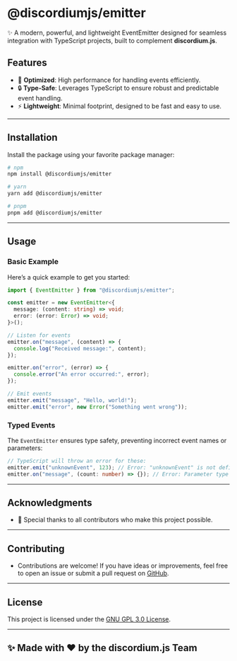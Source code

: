 # @discordiumjs/emitter

✨ A modern, powerful, and lightweight EventEmitter designed for seamless integration with TypeScript projects, built to complement **discordium.js**.

## Features

- 🚀 **Optimized**: High performance for handling events efficiently.
- 🔒 **Type-Safe**: Leverages TypeScript to ensure robust and predictable event handling.
- ⚡ **Lightweight**: Minimal footprint, designed to be fast and easy to use.

---

## Installation

Install the package using your favorite package manager:

```bash
# npm
npm install @discordiumjs/emitter

# yarn
yarn add @discordiumjs/emitter

# pnpm
pnpm add @discordiumjs/emitter
```

---

## Usage

### Basic Example

Here’s a quick example to get you started:

```ts
import { EventEmitter } from "@discordiumjs/emitter";

const emitter = new EventEmitter<{
  message: (content: string) => void;
  error: (error: Error) => void;
}>();

// Listen for events
emitter.on("message", (content) => {
  console.log("Received message:", content);
});

emitter.on("error", (error) => {
  console.error("An error occurred:", error);
});

// Emit events
emitter.emit("message", "Hello, world!");
emitter.emit("error", new Error("Something went wrong"));
```

### Typed Events

The `EventEmitter` ensures type safety, preventing incorrect event names or parameters:

```ts
// TypeScript will throw an error for these:
emitter.emit("unknownEvent", 123); // Error: "unknownEvent" is not defined in the event map.
emitter.on("message", (count: number) => {}); // Error: Parameter type mismatch.
```

---

## Acknowledgments

- 💖 Special thanks to all contributors who make this project possible.

---

## Contributing

- Contributions are welcome! If you have ideas or improvements, feel free to open an issue or submit a pull request on [GitHub](https://github.com/discordiumjs/emitter).

---

## License

This project is licensed under the [GNU GPL 3.0 License](LICENSE).

---

## ✨ Made with ❤️ by the discordium.js Team